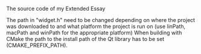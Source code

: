 The source code of my Extended Essay

The path in "widget.h" need to be changed depending on where the project was downloaded to and what platform the project is run on (use linPath, macPath and winPath for the appropriate platform)
When building with CMake the path to the install path of the Qt library has to be set (CMAKE_PREFIX_PATH).

